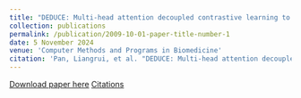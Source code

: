 ```yaml
---
title: "DEDUCE: Multi-head attention decoupled contrastive learning to discover cancer subtypes based on multi-omics data"
collection: publications
permalink: /publication/2009-10-01-paper-title-number-1
date: 5 November 2024
venue: 'Computer Methods and Programs in Biomedicine'
citation: 'Pan, Liangrui, et al. "DEDUCE: Multi-head attention decoupled contrastive learning to discover cancer subtypes based on multi-omics data." Computer Methods and Programs in Biomedicine (2024): 108478.'
---
```

[Download paper here](https://www.sciencedirect.com/science/article/pii/S0169260724004711/pdfft?md5=6119438fe31dd738a5bf679e2a6d1c3a&pid=1-s2.0-S0169260724004711-main.pdf)
[Citations](https://scholar.googleusercontent.com/scholar.bib?q=info:fqB82cnSg6cJ:scholar.google.com/&output=citation&scisdr=ClF6QoA1EIGe5vvSxCs:AFWwaeYAAAAAZ0HU3Cpx0SMTBV3xA1QMWGsn6Rs&scisig=AFWwaeYAAAAAZ0HU3P14-ZlZxkf5uk-OEBRRZ60&scisf=4&ct=citation&cd=-1&hl=zh-CN)


